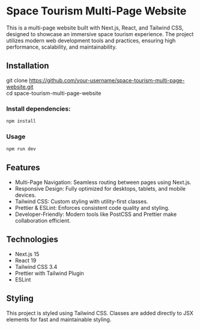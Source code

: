 # Space Tourism Multi-Page Website

This is a multi-page website built with Next.js, React, and Tailwind CSS, designed to showcase an immersive space tourism experience. The project utilizes modern web development tools and practices, ensuring high performance, scalability, and maintainability.

## Installation

git clone https://github.com/your-username/space-tourism-multi-page-website.git  
cd space-tourism-multi-page-website

### Install dependencies:

```bash
npm install

```

### Usage

```bash
npm run dev

```

## Features

- Multi-Page Navigation: Seamless routing between pages using Next.js.
- Responsive Design: Fully optimized for desktops, tablets, and mobile devices.
- Tailwind CSS: Custom styling with utility-first classes.
- Prettier & ESLint: Enforces consistent code quality and styling.
- Developer-Friendly: Modern tools like PostCSS and Prettier make collaboration efficient.

## Technologies

- Next.js 15
- React 19
- Tailwind CSS 3.4
- Prettier with Tailwind Plugin
- ESLint

## Styling

This project is styled using Tailwind CSS. Classes are added directly to JSX elements for fast and maintainable styling.
